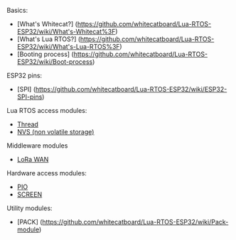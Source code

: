 Basics:
* [What's Whitecat?] (https://github.com/whitecatboard/Lua-RTOS-ESP32/wiki/What's-Whitecat%3F)
* [What's Lua RTOS?] (https://github.com/whitecatboard/Lua-RTOS-ESP32/wiki/What's-Lua-RTOS%3F)
* [Booting process] (https://github.com/whitecatboard/Lua-RTOS-ESP32/wiki/Boot-process)

ESP32 pins:

* [SPI] (https://github.com/whitecatboard/Lua-RTOS-ESP32/wiki/ESP32-SPI-pins)

Lua RTOS access modules:

* [Thread](https://github.com/whitecatboard/Lua-RTOS-ESP32/wiki/Thread-Module)
* [NVS (non volatile storage)](https://github.com/whitecatboard/Lua-RTOS-ESP32/wiki/NVS-Module)

Middleware modules

* [LoRa WAN](https://github.com/whitecatboard/Lua-RTOS-ESP32/wiki/LoRa-WAN-Module)

Hardware access modules:
* [PIO](https://github.com/whitecatboard/Lua-RTOS-ESP32/wiki/PIO-Module)
* [SCREEN](https://github.com/whitecatboard/Lua-RTOS-ESP32/wiki/SCREEN-Module)


Utility modules:
* [PACK] (https://github.com/whitecatboard/Lua-RTOS-ESP32/wiki/Pack-module)